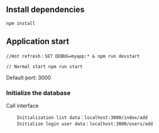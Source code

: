 ## Install dependencies

```
npm install
```

## Application start

```
//Hot refresh：SET DEBUG=myapp:* & npm run devstart

// Normal start npm run start
```

Default port: 3000

### Initialize the database

Call interface

```
    Initialization list data：localhost:3000/index/add
    Initialize login user data：localhost:3000/users/add
```
